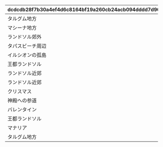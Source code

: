 |dcdcdb28f7b30a4ef4d6c8164bf19a260cb24acb094dddd7d90862f345c8f589|4b092e883045859d6a4384f948fed8e87ba0222490c83482f8497ccd2182c8fb|c6c01e9013e31bd0e9fe908f234c7a6968296d5e69ab74a187b0d93dc29df7a5|d34675eaa262ce968cd46330ef3dfde29e626aa62cc2db5df8c53b36aaaf6bfc|4d1fb05a956a092e86bb18fb1619a6fd3a3e79b52164ce721f51dc85d4feee31|c50e95756b1dea9037d5b6056e415ae24e77b45a15f13d7607031e8ac51fe3b7|b9d00a0274327c57d363f35e4b8e6508a0476f1b925419605729f9f1c20111b8|9dd9df6e777c2e312f8a059ddd7cf45a50bffa5da722cc1dd16e955e449c481f|
| --- | --- | --- | --- | --- | --- | --- | --- |
|タルグム地方|10001101|10001101|bgm_M32|10001|bgm_M32|10001|10001|
|マシーナ地方|10002101|10002101|bgm_M98|10002|bgm_M98_2|10002|10002|
|ランドソル郊外|10003101|10003101|bgm_M106|10003|bgm_M106|10003|10003|
|タパスビーチ周辺|10004101|10004101|bgm_M112|10004|bgm_M112|10004|10004|
|イルシオンの孤島|10005101|10005101|bgm_M121|10005|bgm_M121|10005|10005|
|王都ランドソル|10006101|10006101|bgm_M128|10006|bgm_M128|10006|10006|
|ランドソル近郊|10007101|10007101|bgm_M135|10007|bgm_M135|10007|10007|
|ランドソル近郊|10008101|10008101|bgm_M121|10008|bgm_M121|10008|10008|
|クリスマス|10009101|10009101|bgm_M171|10009|bgm_M171|10009|10009|
|神殿への参道|10010101|10010101|bgm_M121|10010|bgm_M121|10010|10010|
|バレンタイン|10011101|10011101|bgm_M189|10011|bgm_M189|10011|10011|
|王都ランドソル|10012101|10012101|bgm_M206|10012|bgm_M206|10012|10012|
|マナリア|10013101|10013101|bgm_M215|10013|bgm_M215|10013|10013|
|タルグム地方|10014101|10014101|bgm_M32|10014|bgm_M32|10014|10014|